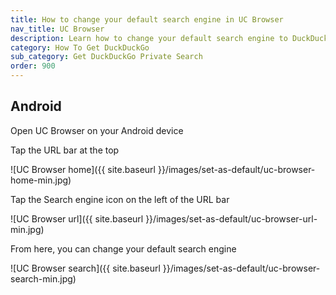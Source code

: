 ```yaml
---
title: How to change your default search engine in UC Browser
nav_title: UC Browser
description: Learn how to change your default search engine to DuckDuckGo in UC Browser for Android.
category: How To Get DuckDuckGo
sub_category: Get DuckDuckGo Private Search
order: 900
---
```


## Android

Open UC Browser on your Android device

Tap the URL bar at the top

![UC Browser home]({{ site.baseurl }}/images/set-as-default/uc-browser-home-min.jpg)

Tap the Search engine icon on the left of the URL bar

![UC Browser url]({{ site.baseurl }}/images/set-as-default/uc-browser-url-min.jpg)

From here, you can change your default search engine

![UC Browser search]({{ site.baseurl }}/images/set-as-default/uc-browser-search-min.jpg)
